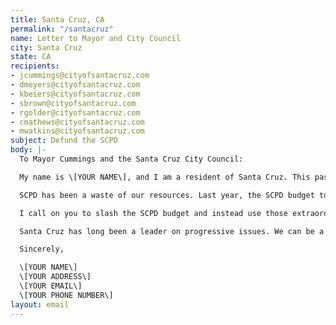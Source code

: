 ```yaml
---
title: Santa Cruz, CA
permalink: "/santacruz"
name: Letter to Mayor and City Council
city: Santa Cruz
state: CA
recipients:
- jcummings@cityofsantacruz.com
- dmeyers@cityofsantacruz.com
- kbeiers@cityofsantacruz.com
- sbrown@cityofsantacruz.com
- rgolder@cityofsantacruz.com
- cmathews@cityofsantacruz.com
- mwatkins@cityofsantacruz.com
subject: Defund the SCPD
body: |-
  To Mayor Cummings and the Santa Cruz City Council:

  My name is \[YOUR NAME\], and I am a resident of Santa Cruz. This past week, our nation has been gripped by protests calling for rapid and meaningful change with regard to police behavior, an end to racism and anti-Blackness, and immediate reform in how Black people are treated in America. Accordingly, it has come to my attention that the budget for 2021 is being decided as these protests continue.

  SCPD has been a waste of our resources. Last year, the SCPD budget totaled over $30,000,000, most coming from the general fund -- Over twice as much as any other single department, including firefighters. While we’ve been spending extraordinary amounts on policing, we have not seen improvements to safety, homelessness, mental health, or affordability in our city. Instead, we see wasteful and harmful actions of our police, while these critical issues largely go ignored.

  I call on you to slash the SCPD budget and instead use those extraordinary resources to help our homeless community members and solve the affordability crisis. I implore you to give every member of our community experiencing homelessness a place to call home and the treatment they need before needlessly spending money on a police force that seeks order through force.

  Santa Cruz has long been a leader on progressive issues. We can be a leader here, as well, if you and our other city officials have the courage to step up.

  Sincerely,

  \[YOUR NAME\]
  \[YOUR ADDRESS\]
  \[YOUR EMAIL\]
  \[YOUR PHONE NUMBER\]
layout: email
---
```


